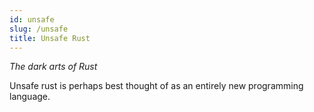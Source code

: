 ```yaml
---
id: unsafe
slug: /unsafe
title: Unsafe Rust
---
```


*The dark arts of Rust*

Unsafe rust is perhaps best thought of as an entirely new programming language.
